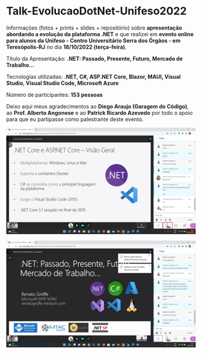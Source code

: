 # Talk-EvolucaoDotNet-Unifeso2022
Informações (fotos + prints + slides + repositório) sobre **apresentação abordando a evolução da plataforma .NET** e que realizei em **evento online para alunos da Unifeso - Centro Universitário Serra dos Órgãos - em Teresópolis-RJ** no dia **18/10/2022 (terça-feira)**.

Título da Apresentação: **.NET: Passado, Presente, Futuro, Mercado de Trabalho...**

Tecnologias utilizadas: **.NET, C#, ASP.NET Core, Blazor, MAUI, Visual Studio, Visual Studio Code, Microsoft Azure**

Número de participantes: **153 pessoas**

Deixo aqui meus agradecimentos ao **Diego Araujo (Garagem do Código)**, ao **Prof. Alberto Angonese** e ao **Patrick Ricardo Azevedo** por todo o apoio para que eu partipasse como palestrante deste evento.

![Audiência](img/audiencia.png)

![Palestrando](img/c-03.png)
